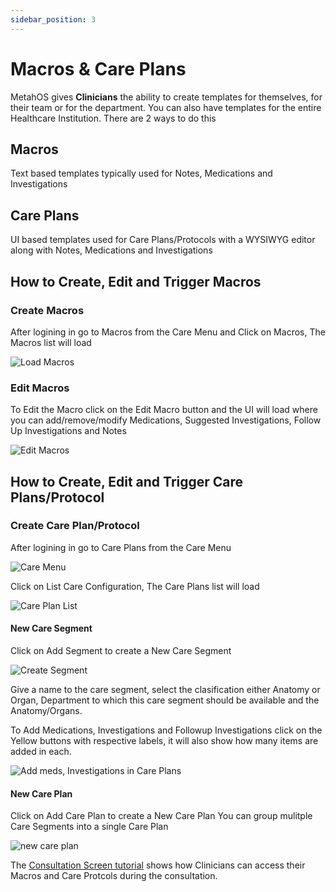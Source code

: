 ```yaml
---
sidebar_position: 3
---
```


# Macros & Care Plans

MetahOS gives **Clinicians** the ability to create templates for themselves, for their team or for the department. You can also have templates for the entire Healthcare Institution.
There are 2 ways to do this

## Macros

Text based templates typically used for Notes, Medications and Investigations

## Care Plans

UI based templates used for Care Plans/Protocols with a WYSIWYG editor along with Notes, Medications and Investigations

## How to Create, Edit and Trigger Macros

### Create Macros

After logining in go to Macros from the Care Menu and Click on Macros, The Macros list will load

![Load Macros](https://res.cloudinary.com/teleopdassets/image/upload/v1642170598/Guide/Macros%20and%20Care%20Protocols/Load_Macros_fwv5rc.png)

### Edit Macros

To Edit the Macro click on the Edit Macro button and the UI will load where you can add/remove/modify Medications, Suggested Investigations, Follow Up Investigations and Notes

![Edit Macros](https://res.cloudinary.com/teleopdassets/image/upload/v1642170598/Guide/Macros%20and%20Care%20Protocols/Editing_a_Macro_er1jvq.png)

## How to Create, Edit and Trigger Care Plans/Protocol

### Create Care Plan/Protocol

After logining in go to Care Plans from the Care Menu

![Care Menu](https://res.cloudinary.com/teleopdassets/image/upload/v1642169842/Guide/Macros%20and%20Care%20Protocols/Access_Care_Protocols_mrzglp.png)

Click on List Care Configuration, The Care Plans list will load

![Care Plan List](https://res.cloudinary.com/teleopdassets/image/upload/v1642169841/Guide/Macros%20and%20Care%20Protocols/List_of_Care_Protocols_pxs9ur.png)

#### New Care Segment

Click on Add Segment to create a New Care Segment

![Create Segment](https://res.cloudinary.com/teleopdassets/image/upload/v1642171329/Guide/Macros%20and%20Care%20Protocols/Create_a_New_Care_Segment_wdkivw.png)

Give a name to the care segment, select the clasification either Anatomy or Organ, Department to which this care segment should be available and the Anatomy/Organs.

To Add Medications, Investigations and Followup Investigations click on the Yellow buttons with respective labels, it will also show how many items are added in each.

![Add meds, Investigations in Care Plans](https://res.cloudinary.com/teleopdassets/image/upload/v1642171788/Guide/Macros%20and%20Care%20Protocols/Add_Meds_Investigations_in_Care_Plan_hhu51r.png)

#### New Care Plan

Click on Add Care Plan to create a New Care Plan
You can group mulitple Care Segments into a single Care Plan

![new care plan](https://res.cloudinary.com/teleopdassets/image/upload/v1642171536/Guide/Macros%20and%20Care%20Protocols/Create_a_new_care_plan_ussa08.png)

The [Consultation Screen tutorial](https://guide.metahos.com/docs/clinician/consultation-screen) shows how Clinicians can access their Macros and Care Protcols during the consultation.
